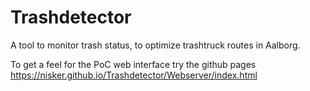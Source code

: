 # Trashdetector
A tool to monitor trash status, to optimize trashtruck routes in Aalborg.

To get a feel for the PoC web interface try the github pages https://nisker.github.io/Trashdetector/Webserver/index.html

